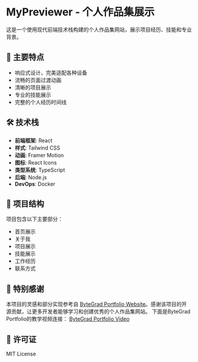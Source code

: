 # MyPreviewer - 个人作品集展示

这是一个使用现代前端技术栈构建的个人作品集网站，展示项目经历、技能和专业背景。

## 🌟 主要特点

- 响应式设计，完美适配各种设备
- 流畅的页面过渡动画
- 清晰的项目展示
- 专业的技能展示
- 完整的个人经历时间线

## 🛠️ 技术栈

- **前端框架**: React
- **样式**: Tailwind CSS
- **动画**: Framer Motion
- **图标**: React Icons
- **类型系统**: TypeScript
- **后端**: Node.js
- **DevOps**: Docker

## 📂 项目结构

项目包含以下主要部分：

- 首页展示
- 关于我
- 项目展示
- 技能展示
- 工作经历
- 联系方式

## 🙏 特别感谢

本项目的灵感和部分实现参考自 [ByteGrad Portfolio Website](https://github.com/ByteGrad/portfolio-website)。感谢该项目的开源贡献，让更多开发者能够学习和创建优秀的个人作品集网站。
下面是ByteGrad Portfolio的教学视频连接：
[ByteGrad Portfolio Video](https://www.youtube.com/watch?v=sUKptmUVIBM)

## 📄 许可证

MIT License
